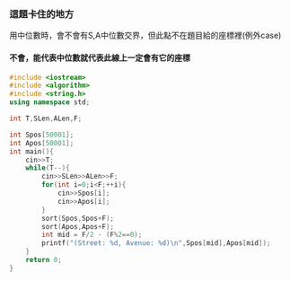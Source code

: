 ### 這題卡住的地方
用中位數時，會不會有S,A中位數交界，但此點不在題目給的座標裡(例外case)
#### 不會，能代表中位數就代表此線上一定會有它的座標

```cpp
#include <iostream>
#include <algorithm>
#include <string.h>
using namespace std;

int T,SLen,ALen,F;

int Spos[50001];
int Apos[50001];
int main(){
	cin>>T;
	while(T--){
		cin>>SLen>>ALen>>F;
		for(int i=0;i<F;++i){
			cin>>Spos[i];
			cin>>Apos[i];
		}
		sort(Spos,Spos+F);
		sort(Apos,Apos+F);
		int mid = F/2 - (F%2==0);
		printf("(Street: %d, Avenue: %d)\n",Spos[mid],Apos[mid]);
	}
	return 0;
}
```
